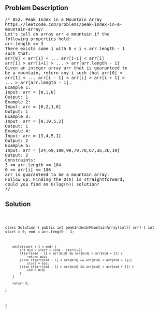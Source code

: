 <!--
<style>
  body { font-family: Arial, sans-serif; }
  .container { max-width: 100%; margin: 0 auto; padding: 10px; }
  .comment-block { max-width: 30%; background-color: #f9f9f9; padding: 10px; border-left: 5px solid #ccc; overflow-wrap: break-word; white-space: pre-wrap; }
  .code-block { background-color: #f4f4f4; padding: 10px; border: 1px solid #ddd; overflow-wrap: break-word; white-space: pre-wrap; }
</style>
-->

<div class='container'>
<h2>Problem Description</h2>
<div class='comment-block'>
<pre>
/* 852. Peak Index in a Mountain Array
https://leetcode.com/problems/peak-index-in-a-
mountain-array/
Let's call an array arr a mountain if the
following properties hold:
arr.length >= 3
There exists some i with 0 < i < arr.length - 1
such that:
arr[0] < arr[1] < ... arr[i-1] < arr[i]
arr[i] > arr[i+1] > ... > arr[arr.length - 1]
Given an integer array arr that is guaranteed to
be a mountain, return any i such that arr[0] <
arr[1] < ... arr[i - 1] < arr[i] > arr[i + 1] >
... > arr[arr.length - 1].
Example 1:
Input: arr = [0,1,0]
Output: 1
Example 2:
Input: arr = [0,2,1,0]
Output: 1
Example 3:
Input: arr = [0,10,5,2]
Output: 1
Example 4:
Input: arr = [3,4,5,1]
Output: 2
Example 5:
Input: arr = [24,69,100,99,79,78,67,36,26,19]
Output: 2
Constraints:
3 <= arr.length <= 104
0 <= arr[i] <= 106
arr is guaranteed to be a mountain array.
Follow up: Finding the O(n) is straightforward,
could you find an O(log(n)) solution?
*/
</pre>
</div>

<h2>Solution</h2>
<div class='code-block'>
<pre><code class='language-java'>

class Solution {
    public int peakIndexInMountainArray(int[] arr) {
        int start = 0, end = arr.length - 1;
        
        while(start + 1 < end) {
            int mid = start + (end - start)/2;
            if(arr[mid - 1] < arr[mid] && arr[mid] > arr[mid + 1]) {
                return mid;
            }else if(arr[mid - 1] < arr[mid] && arr[mid] < arr[mid + 1]){
                start = mid;
            }else if(arr[mid - 1] > arr[mid] && arr[mid] > arr[mid + 1]) {
                end = mid;
            }
        }
        
        return 0;
        
    }
}</code></pre>
</div>
</div>
